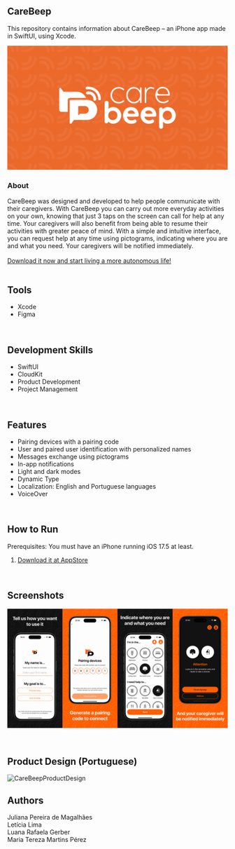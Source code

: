 ## CareBeep
This repository contains information about CareBeep – an iPhone app made in SwiftUI, using Xcode.<br>

<p align="center">
<img alt="Project Image 1" width="550" src="https://github.com/luanagerber/carebeep/blob/main/carebeep1.png"></p>

### About
CareBeep was designed and developed to help people communicate with their caregivers. 
With CareBeep you can carry out more everyday activities on your own, knowing that just 3 taps on the screen can call for help at any time. Your caregivers will also benefit from being able to resume their activities with greater peace of mind. With a simple and intuitive interface, you can request help at any time using pictograms, indicating where you are and what you need. Your caregivers will be notified immediately.<br>
<br>
<a href="https://apps.apple.com/br/app/carebeep/id6737746972">Download it now and start living a more autonomous life!</a><br>
<br>

## Tools
- Xcode
- Figma
<br>

## Development Skills
- SwiftUI
- CloudKit
- Product Development
- Project Management
<br>

## Features
- Pairing devices with a pairing code
- User and paired user identification with personalized names
- Messages exchange using pictograms
- In-app notifications
- Light and dark modes
- Dynamic Type
- Localization: English and Portuguese languages
- VoiceOver
<br>

## How to Run
Prerequisites: You must have an iPhone running iOS 17.5 at least.<br>
1. <a href="https://apps.apple.com/br/app/carebeep/id6737746972">Download it at AppStore</a>
<br>

## Screenshots
<p align="center">
<img alt="Project Image 2" width="950" src="https://github.com/luanagerber/carebeep/blob/main/carebeep2.png"></p>
<br>

## Product Design (Portuguese)
![CareBeepProductDesign](https://github.com/user-attachments/assets/09a1eecf-de4a-4c20-8327-5792a6df8d0e)
<br>

## Authors
Juliana Pereira de Magalhães<br>
Letícia Lima<br>
Luana Rafaela Gerber<br>
Maria Tereza Martins Pérez<br>
